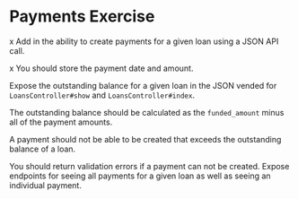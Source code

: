 # Payments Exercise

x Add in the ability to create payments for a given loan using a JSON API call. 

x You should store the payment date and amount. 

Expose the outstanding balance for a given loan in the JSON vended for `LoansController#show` and `LoansController#index`. 

The outstanding balance should be calculated as the `funded_amount` minus all of the payment amounts.

A payment should not be able to be created that exceeds the outstanding balance of a loan. 

You should return validation errors if a payment can not be created. Expose endpoints for seeing all payments for a given loan as well as seeing an individual payment.